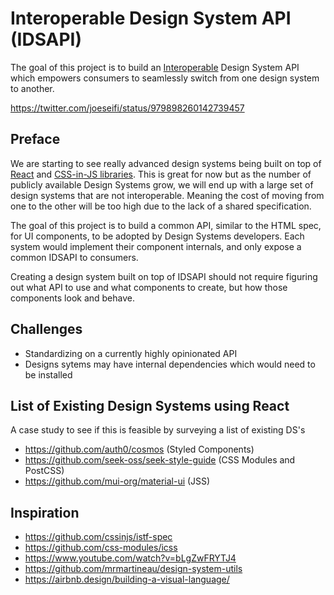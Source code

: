 # Interoperable Design System API (IDSAPI)
The goal of this project is to build an [Interoperable](https://en.wikipedia.org/wiki/Interoperability) Design System API which empowers consumers to seamlessly switch from one design system to another.

https://twitter.com/joeseifi/status/979898260142739457

## Preface
We are starting to see really advanced design systems being built on top of [React](https://github.com/facebook/react) and [CSS-in-JS libraries](https://github.com/MicheleBertoli/css-in-js). This is great for now but as the number of publicly available Design Systems grow, we will end up with a large set of design systems that are not interoperable. Meaning the cost of moving from one to the other will be too high due to the lack of a shared specification.

The goal of this project is to build a common API, similar to the HTML spec, for UI components, to be adopted by Design Systems developers. Each system would implement their component internals, and only expose a common IDSAPI to consumers.

Creating a design system built on top of IDSAPI should not require figuring out what API to use and what components to create, but how those components look and behave.

## Challenges
- Standardizing on a currently highly opinionated API
- Designs sytems may have internal dependencies which would need to be installed

## List of Existing Design Systems using React
A case study to see if this is feasible by surveying a list of existing DS's
- https://github.com/auth0/cosmos (Styled Components)
- https://github.com/seek-oss/seek-style-guide (CSS Modules and PostCSS)
- https://github.com/mui-org/material-ui (JSS)

## Inspiration
- https://github.com/cssinjs/istf-spec
- https://github.com/css-modules/icss
- https://www.youtube.com/watch?v=bLgZwFRYTJ4
- https://github.com/mrmartineau/design-system-utils
- https://airbnb.design/building-a-visual-language/

